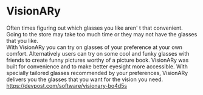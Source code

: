 # VisionARy
Often times figuring out which glasses you like aren' t that convenient. Going to the store may take too much time or they may not have the glasses that you like. <br>
          With VisionARy you can try on glasses of your preference
          at your own comfort. Alternatively users can try on some cool and funky glasses with friends to create
          funny
          pictures worthy of a picture book. VisionARy was built for convenience and to make better eyesight more
          accessible. With specially tailored glasses recommended by your preferences, VisionARy delivers you the
          glasses that you want for the vision you need.
          <br>
          https://devpost.com/software/visionary-bo4d5s
